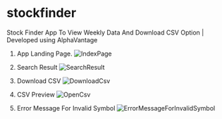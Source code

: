 # stockfinder
Stock Finder App To View Weekly Data And Download CSV Option | Developed using AlphaVantage

1. App Landing Page.
![IndexPage](https://user-images.githubusercontent.com/124902829/217852743-17053843-ad87-4421-a1ec-29182c3dea30.png)

2. Search Result
![SearchResult](https://user-images.githubusercontent.com/124902829/217852779-197a584d-5024-4706-bdb6-c5194beb8891.png)

3. Download CSV
![DownloadCsv](https://user-images.githubusercontent.com/124902829/217852914-a5e911ea-844e-4cf4-a940-6cd8989c63d1.png)

4. CSV Preview
![OpenCsv](https://user-images.githubusercontent.com/124902829/217853004-1410cf94-7b50-42a6-99b1-5403787fd011.png)

5. Error Message For Invalid Symbol
![ErrorMessageForInvalidSymbol](https://user-images.githubusercontent.com/124902829/217853084-11712832-04d5-469c-9e04-09c82006a328.png)
